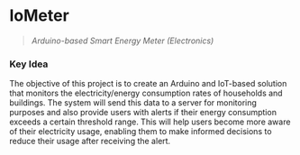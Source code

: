# IoMeter
> *Arduino-based Smart Energy Meter (Electronics)*

### Key Idea
The objective of this project is to create an Arduino and IoT-based solution that monitors the electricity/energy consumption rates of households and buildings. The system will send this data to a server for monitoring purposes and also provide users with alerts if their energy consumption exceeds a certain threshold range. This will help users become more aware of their electricity usage, enabling them to make informed decisions to reduce their usage after receiving the alert.


